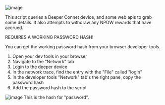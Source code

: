 ![image](https://github.com/OutOfThisPlanet/Deeper-PowerShell/assets/42836083/d4f51b04-5dee-4962-b1b6-ed6b884f5728)

This script queries a Deeper Connet device, and some web apis to grab some details. 
It also attempts to withdraw any NPOW rewards that have accrued. 

REQUIRES A WORKING PASSWORD HASH!

You can get the working password hash from your browser developer tools. 

1) Open your dev tools in your browser
2) Navigate to the "Network" tab
3) Login to the deeper device
4) In the network trace, find the entry with the "File" called "login"
5) In the developer tools "Network" tab's the right pane, copy the password hash
6) Add the password hash to the script

![image](https://github.com/OutOfThisPlanet/Deeper-PowerShell/assets/42836083/252afe6c-089f-4866-a01d-51f47185d849)
This is the hash for "password". 
